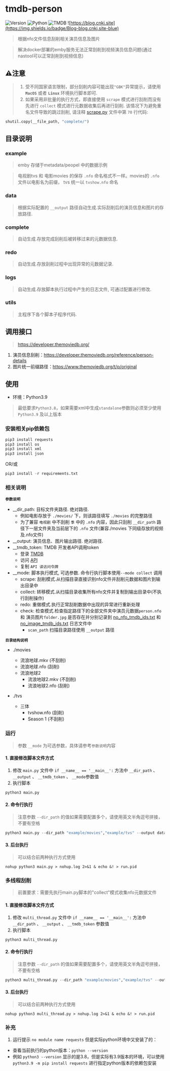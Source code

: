 # tmdb-person

![Version](https://img.shields.io/badge/version-1.0.5-blue)
![Python](https://img.shields.io/badge/Python-3.9-green)
![TMDB](https://img.shields.io/badge/TMDB-V3-orign)
![https://blog.cnkj.site](https://img.shields.io/badge/Blog-blog.cnkj.site-blue)

> 根据nfo文件信息刮削相关演员信息及图片

> 解决docker部署的emby服务无法正常刮削到视频演员信息问题(通过nastool可以正常刮削到视频信息)

## ⚠️注意
> 1. 受不同国家语言限制，部分刮削内容可能出现`"GBK"`异常提示，请使用 **`MacOS`** 或者 **`Linux`** 环境执行脚本即可.
> 2. 如果采用非批量的执行方式，即直接使用 `scrape` 模式进行刮削而没有先进行 `collect` 模式进行元数据收集后再进行刮削.
> 该情况下为避免重名文件导致的跳过刮削, 请注释 [scrape.py](utils%2Fscrape.py) 文件中第 `70` 行代码:
```python
shutil.copy(__file_path, "complete/")
```

## 目录说明
### example
> emby 存储于metadata/peopel 中的数据示例

> 电视剧tvs 和 电影movies 的保存 `.nfo` 命名格式不一样。movies的 `.nfo` 文件以电影名为前缀， tvs 统一以 `tvshow.nfo` 命名


### data
> 根据实际配置的 `__output` 路径自动生成.实际刮削后的演员信息和图片的存放路径.

### complete
> 自动生成.存放完成刮削后被转移过来的元数据信息.

### redo
> 自动生成.存放刮削过程中出现异常的元数据记录.

### logs
> 自动生成.存放脚本执行过程中产生的日志文件, 可通过配置进行修改.

### utils
> 主程序下各个脚本子程序代码.

## 调用接口
> https://developer.themoviedb.org/

1. 演员信息刮削：https://developer.themoviedb.org/reference/person-details
2. 图片统一前缀路径：https://www.themoviedb.org/t/p/original

## 使用
* 环境：Python3.9
> 最低要求`Python3.8`，如果需要xml中生成`standalone`参数则必须至少使用`Python3.9` 及以上版本

### 安装相关pip依赖包

```python
pip3 install requests
pip3 install os
pip3 install xml
pip3 install json
```
OR/或

```python
pip3 install -r requirements.txt
```

### 相关说明

**`参数说明`**
* __dir_path: 目标文件夹路径. 绝对路径.
  * 例如电影存放于 `./movies/` 下，则该路径填写 `./movies` 的完整路径
  * 为了兼容 `电视剧` 中不刮削 `季` 中的 `.nfo` 内容，因此只刮削 `__dir_path` 路径下一层文件夹及当前层下的 `.nfo` 文件(兼容./movies 下同级存放的视频及.nfo文件)
* __output: 演员信息、图片输出路径. 绝对路径.
* __tmdb_token: TMDB 开发者API调用token
  * 登录 [TMDB](https://www.themoviedb.org/login)
  * 访问 [API](https://www.themoviedb.org/settings/api)
  * 复制 `API 读访问令牌`
* __mode: 脚本执行模式, 可选参数. 命令行执行脚本使用```--mode collect``` 调用
  * scrape: 刮削模式.从扫描目录直接识别nfo文件并刮削元数据和图片到输出目录中
  * collect: 转移模式.从扫描目录收集所有nfo文件并复制到输出目录中(不执行刮削操作)
  * redo: 重做模式.执行正常刮削数据中出现的异常进行重新处理
  * check: 检查模式.检查指定路径下的全部文件夹中演员元数据`person.nfo` 和 演员图片`folder.jpg` 是否存在并分别记录到 [no_nfo_tmdb_ids.txt](./check/no_nfo_tmdb_ids.txt) 和 [no_image_tmdb_ids.txt](./check/no_image_tmdb_ids.txt) 日志文件中
    * `scan_path` 扫描目录路径使用 `__output` 路径

**`目录结构说明`**
- ./movies
  - 流浪地球.mkv (不刮削)
  - 流浪地球.nfo (刮削)
  - 流浪地球2
    - 流浪地球2.mkv (不刮削)
    - 流浪地球2.nfo (刮削)

- ./tvs
  - 三体
    - tvshow.nfo (刮削)
    - Season 1 (不刮削)

### 运行
> 参数 `__mode` 为可选参数，具体请参考`参数说明`内容

#### 1. 直接修改脚本文件方式
1. 修改 `main.py` 文件中 `if __name__ == '__main__':` 方法中 `__dir_path` 、 `__output` 、 `__tmdb_token` 、 `__mode`参数值
2. 执行脚本
```python
python3 main.py
```

#### 2. 命令行执行
> 注意参数 `--dir_path` 的值如果需要配置多个，请使用英文半角逗号拼接，不要有空格

```python
python3 main.py --dir_path "example/movies","example/tvs" --output data/metadata/person --tmdb_token tmdb_token --mode collect
```

#### 3. 后台执行
> 可以结合前两种执行方式使用

```shell
nohup python3 main.py > nohup.log 2>&1 & echo &! > run.pid
```

### 多线程刮削
> 前置要求：需要先执行main.py脚本的"collect"模式收集nfo元数据文件

#### 1. 直接修改脚本文件方式
1. 修改 `multi_thread.py` 文件中 `if __name__ == '__main__':` 方法中 `__dir_path` 、 `__output` 、 `__tmdb_token` 参数值
2. 执行脚本
```python
python3 multi_thread.py
```

#### 2. 命令行执行
> 注意参数 `--dir_path` 的值如果需要配置多个，请使用英文半角逗号拼接，不要有空格

```python
python3 multi_thread.py --dir_path "example/movies","example/tvs" --output data/metadata/person --tmdb_token tmdb_token
```

#### 3. 后台执行
> 可以结合前两种执行方式使用

```shell
nohup python3 multi_thread.py > nohup.log 2>&1 & echo &! > run.pid
```



### 补充
1. 运行提示 `no module name requests` 但是实际python环境中又安装了的：
* 查看当前执行的python版本：```python --version```
* 例如 ```python3 --version``` 显示的是3.8，但是实际有3.9版本的环境，可以使用 ```python3.9 -m pip install requests``` 进行指定python版本的依赖包安装
